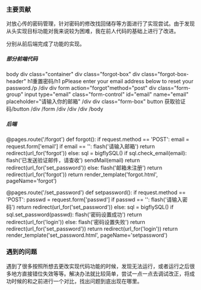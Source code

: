 ### 主要贡献

对放心传的密码管理，针对密码的修改找回储存等方面进行了实现尝试。由于发现从头实现目标功能对我来说较为困难，我在前人代码的基础上进行了改进。

分别从前后端完成了功能的实现。

##### 部分前端代码
body
div class="container"
    div class="forgot-box"
        div class="forgot-box-header"
            h1重置密码/h1
            pPlease enter your email address below to reset your password./p
        /div
        div
            form action="forgot"method="post"
                div class="form-group"
                    input type="email" class="form-control" id="email" name="email" placeholder="请输入你的邮箱"
                /div
                div class="form-box"
                   button 获取验证码/button
                /div
            /form
        /div
    /div
/div
/body
##### 后端
@pages.route('/forgot')
def forgot():
    if request.method == 'POST':
        email = request.form['email']
        if email == '':
            flash('请输入邮箱')
            return redirect(url_for('forgot'))
        else:
            sql = bigflySQL()
            if sql.check_email(email):
                flash('已发送验证邮件，请查收')
                sendMail(email)
                return redirect(url_for('set_password'))
            else:
                flash('邮箱未注册')
                return redirect(url_for('forgot'))
    return render_template('forgot.html', pageName='forgot')


@pages.route('/set_password')
def setpassword():
    if request.method == 'POST':
        passwd = request.form['passwd']
        if passwd == '':
            flash('请输入密码')
            return redirect(url_for('set_password'))
        else:
            sql = bigflySQL()
            if sql.set_password(passwd):
                flash('密码设置成功')
                return redirect(url_for('login'))
            else:
                flash('密码设置失败')
                return redirect(url_for('set_password'))
        return redirect(url_for('login'))
    return render_template('set_password.html', pageName='setpassword')

### 遇到的问题
遇到了很多按照所想去更改实现代码功能的时候，发现无法运行，或者运行之后很多地方直接错位失效等等。解决办法就比较简单，尝试一点一点去调试改正，将成功时候的和之前进行一个对比，找出问题到底出现在哪里。